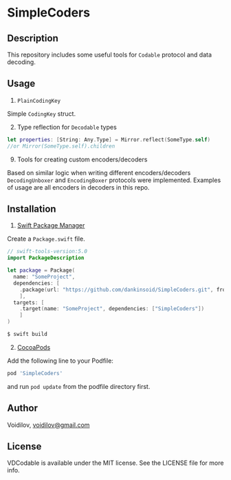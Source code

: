 # SimpleCoders

## Description
This repository includes some useful tools for `Codable` protocol and data decoding.

## Usage

1. `PlainCodingKey` 

Simple `CodingKey` struct.

2. Type reflection for `Decodable` types

```swift
let properties: [String: Any.Type] = Mirror.reflect(SomeType.self)
//or Mirror(SomeType.self).children
``` 
9. Tools for creating custom encoders/decoders

Based on similar logic when writing different encoders/decoders `DecodingUnboxer` and `EncodingBoxer` protocols were implemented.
Examples of usage are all encoders in decoders in this repo.

## Installation
1. [Swift Package Manager](https://github.com/apple/swift-package-manager)

Create a `Package.swift` file.
```swift
// swift-tools-version:5.0
import PackageDescription

let package = Package(
  name: "SomeProject",
  dependencies: [
    .package(url: "https://github.com/dankinsoid/SimpleCoders.git", from: "1.4.0")
    ],
  targets: [
    .target(name: "SomeProject", dependencies: ["SimpleCoders"])
    ]
)
```
```ruby
$ swift build
```
2.  [CocoaPods](https://cocoapods.org)

Add the following line to your Podfile:
```ruby
pod 'SimpleCoders'
```
and run `pod update` from the podfile directory first.

## Author

Voidilov, voidilov@gmail.com

## License

VDCodable is available under the MIT license. See the LICENSE file for more info.
